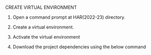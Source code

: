 CREATE VIRTUAL ENVIRONMENT
1.	Open a command prompt at HAR(2022-23) directory.

2.	Create a virtual environment.

3.	Activate the virtual environment

4.	Download the project dependencies using the below command

